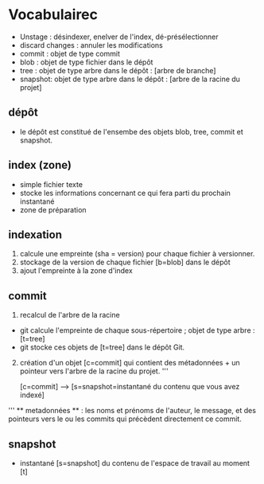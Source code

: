 # Vocabulairec
* Unstage : désindexer, enelver de l'index, dé-présélectionner
* discard changes : annuler les modifications
* commit : objet de type commit
* blob : objet de type fichier dans le dépôt	
* tree : objet de type arbre dans le dépôt : [arbre de branche]
* snapshot: objet de type arbre dans le dépôt : [arbre de la racine du projet]

## dépôt
* le dépôt est constitué de l'ensembe des objets blob, tree, commit et snapshot.

## index (zone)
* simple fichier texte
* stocke les informations concernant ce qui fera parti du prochain instantané
* zone de préparation

## indexation
1. calcule une empreinte (sha = version) pour chaque fichier à versionner. 
2. stockage de la version de chaque fichier [b=blob] dans le dépôt 
3. ajout l'empreinte à la zone d'index

## commit
1. recalcul de l'arbre de la racine 
* git calcule l'empreinte de chaque sous-répertoire ; objet de type arbre : [t=tree]
* git stocke ces objets de [t=tree] dans le dépôt Git.
2. création d'un objet [c=commit] qui contient des métadonnées + un pointeur vers l'arbre de la racine du projet.
'''

   [c=commit] --> [s=snapshot=instantané du contenu que vous avez indexé]

'''
** metadonnées ** : les noms et prénoms de l'auteur, le message, et des pointeurs vers le ou les commits qui précèdent directement ce commit.
  
## snapshot
* instantané [s=snapshot] du contenu de l'espace de travail au moment [t] 
